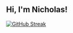 ## Hi, I'm Nicholas!
[![GitHub Streak](https://streak-stats.demolab.com/?user=nstone213)](https://git.io/streak-stats)

